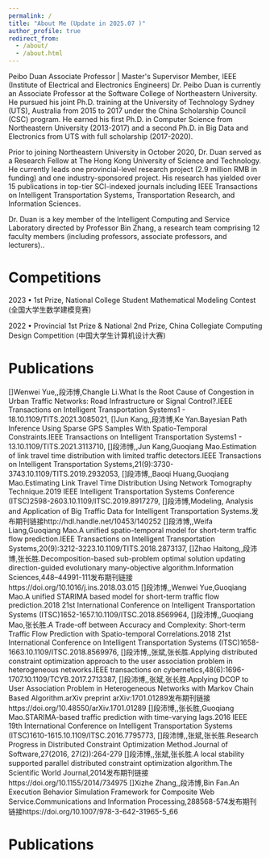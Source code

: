 ```yaml
---
permalink: /
title: "About Me (Update in 2025.07 )"
author_profile: true
redirect_from: 
  - /about/
  - /about.html
---
```


Peibo Duan
Associate Professor | Master's Supervisor
Member, IEEE (Institute of Electrical and Electronics Engineers)
Dr. Peibo Duan is currently an Associate Professor at the Software College of Northeastern University. He pursued his joint Ph.D. training at the University of Technology Sydney (UTS), Australia from 2015 to 2017 under the China Scholarship Council (CSC) program. He earned his first Ph.D. in Computer Science from Northeastern University (2013-2017) and a second Ph.D. in Big Data and Electronics from UTS with full scholarship (2017-2020).

Prior to joining Northeastern University in October 2020, Dr. Duan served as a Research Fellow at The Hong Kong University of Science and Technology. He currently leads one provincial-level research project (2.9 million RMB in funding) and one industry-sponsored project. His research has yielded over 15 publications in top-tier SCI-indexed journals including IEEE Transactions on Intelligent Transportation Systems, Transportation Research, and Information Sciences.

Dr. Duan is a key member of the Intelligent Computing and Service Laboratory directed by Professor Bin Zhang, a research team comprising 12 faculty members (including professors, associate professors, and lecturers)..


Competitions
======

2023
• 1st Prize, National College Student Mathematical Modeling Contest (全国大学生数学建模竞赛)

2022
• Provincial 1st Prize & National 2nd Prize, China Collegiate Computing Design Competition (中国大学生计算机设计大赛)


Publications
======

[]Wenwei Yue,,段沛博,Changle Li.What Is the Root Cause of Congestion in Urban Traffic Networks: Road Infrastructure or Signal Control?.IEEE Transactions on Intelligent Transportation Systems1 - 18.10.1109/TITS.2021.3085021,
[]Jun Kang,,段沛博,Ke Yan.Bayesian Path Inference Using Sparse GPS Samples With Spatio-Temporal Constraints.IEEE Transactions on Intelligent Transportation Systems1 - 13.10.1109/TITS.2021.3113710,
[]段沛博,,Jun Kang,Guoqiang Mao.Estimation of link travel time distribution with limited traffic detectors.IEEE Transactions on Intelligent Transportation Systems,21(9):3730-3743.10.1109/TITS.2019.2932053,
[]段沛博,,Baoqi Huang,Guoqiang Mao.Estimating Link Travel Time Distribution Using Network Tomography Technique.2019 IEEE Intelligent Transportation Systems Conference (ITSC)2598-2603.10.1109/ITSC.2019.8917279,
[]段沛博,Modeling, Analysis and Application of Big Traffic Data for Intelligent Transportation Systems.发布期刊链接http://hdl.handle.net/10453/140252
[]段沛博,,Weifa Liang,Guoqiang Mao.A unified spatio-temporal model for short-term traffic flow prediction.IEEE Transactions on Intelligent Transportation Systems,20(9):3212-3223.10.1109/TITS.2018.2873137,
[]Zhao Haitong,,段沛博,张长胜.Decomposition-based sub-problem optimal solution updating direction-guided evolutionary many-objective algorithm.Information Sciences,448–44991-111发布期刊链接https://doi.org/10.1016/j.ins.2018.03.015
[]段沛博,,Wenwei Yue,Guoqiang Mao.A unified STARIMA based model for short-term traffic flow prediction.2018 21st International Conference on Intelligent Transportation Systems (ITSC)1652-1657.10.1109/ITSC.2018.8569964,
[]段沛博,,Guoqiang Mao,张长胜.A Trade-off between Accuracy and Complexity: Short-term Traffic Flow Prediction with Spatio-temporal Correlations.2018 21st International Conference on Intelligent Transportation Systems (ITSC)1658-1663.10.1109/ITSC.2018.8569976,
[]段沛博,,张斌,张长胜.Applying distributed constraint optimization approach to the user association problem in heterogeneous networks.IEEE transactions on cybernetics,48(6):1696-1707.10.1109/TCYB.2017.2713387,
[]段沛博,,张斌,张长胜.Applying DCOP to User Association Problem in Heterogeneous Networks with Markov Chain Based Algorithm.arXiv preprint arXiv:1701.01289发布期刊链接https://doi.org/10.48550/arXiv.1701.01289
[]段沛博,,张长胜,Guoqiang Mao.STARIMA-based traffic prediction with time-varying lags.2016 IEEE 19th International Conference on Intelligent Transportation Systems (ITSC)1610-1615.10.1109/ITSC.2016.7795773,
[]段沛博,,张斌,张长胜.Research Progress in Distributed Constraint Optimization Method.Journal of Software,27(2016, 27(2)):264-279
[]段沛博,,张斌,张长胜.A local stability supported parallel distributed constraint optimization algorithm.The Scientific World Journal,2014发布期刊链接https://doi.org/10.1155/2014/734975
[]Xizhe Zhang,,段沛博,Bin Fan.An Execution Behavior Simulation Framework for Composite Web Service.Communications and Information Processing,288568-574发布期刊链接https://doi.org/10.1007/978-3-642-31965-5_66


Publications
======







